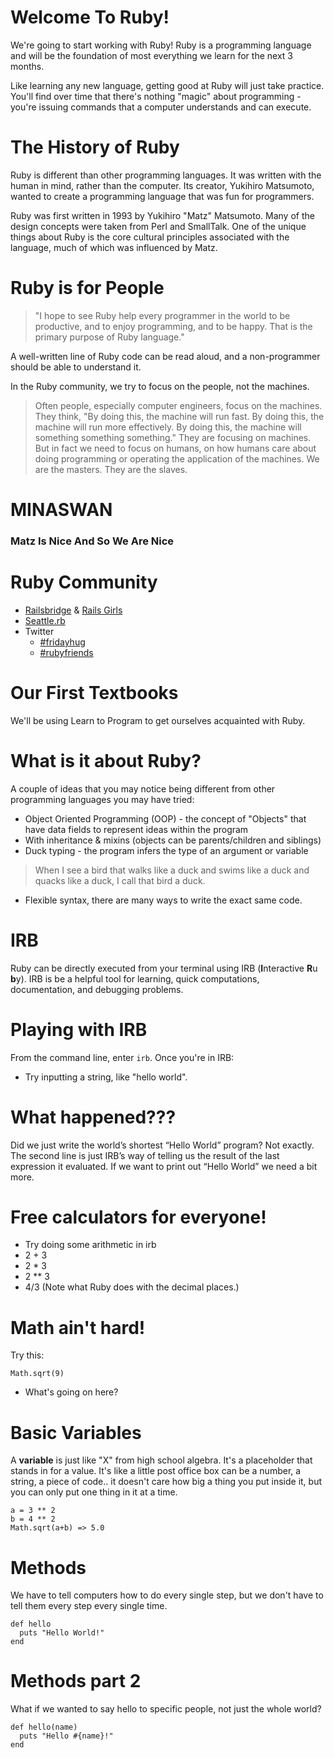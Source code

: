 Welcome To Ruby!
================
We're going to start working with Ruby! Ruby is a programming language and will be the foundation of most everything we learn for the next 3 months.

Like learning any new language, getting good at Ruby will just take practice. You'll find over time that there's nothing "magic" about programming - you're issuing commands that a computer understands and can execute.

The History of Ruby
===================

Ruby is different than other programming languages. It was written with the human in mind, rather than the computer. Its creator, Yukihiro Matsumoto, wanted to create a programming language that was fun for programmers.

Ruby was first written in 1993 by Yukihiro "Matz" Matsumoto. Many of the design concepts were taken from Perl and SmallTalk. One of the unique things about Ruby is the core cultural principles associated with the language, much of which was influenced by Matz.

Ruby is for People
==================

> "I hope to see Ruby help every programmer in the world to be productive, and to enjoy programming, and to be happy. That is the primary purpose of Ruby language."

A well-written line of Ruby code can be read aloud, and a non-programmer should be able to understand it.

In the Ruby community, we try to focus on the people, not the machines.

> Often people, especially computer engineers, focus on the machines. They think, "By doing this, the machine will run fast. By doing this, the machine will run more effectively. By doing this, the machine will something something something." They are focusing on machines. But in fact we need to focus on humans, on how humans care about doing programming or operating the application of the machines. We are the masters. They are the slaves.

MINASWAN
========
### Matz Is Nice And So We Are Nice

Ruby Community
==============

+ [Railsbridge](http://www.railsbridge.org/) & [Rails Girls](http://railsgirls.com/)
+ [Seattle.rb](http://www.seattlerb.org/)
+ Twitter
  + [\#fridayhug](https://twitter.com/hashtag/fridayhug)
  + [\#rubyfriends](https://twitter.com/hashtag/rubyfriends)


Our First Textbooks
===================
We'll be using Learn to Program to get ourselves acquainted with Ruby.


What is it about Ruby?
==============
A couple of ideas that you may notice being different from other programming languages you may have tried:

- Object Oriented Programming (OOP) - the concept of "Objects" that have data fields to represent ideas within the program
- With inheritance & mixins (objects can be parents/children and siblings)
- Duck typing - the program infers the type of an argument or variable

> When I see a bird that walks like a duck and swims like a duck and quacks like a duck, I call that bird a duck.

- Flexible syntax, there are many ways to write the exact same code.


IRB
===

Ruby can be directly executed from your terminal using IRB (**I**nteractive **R**u **b**y). IRB is be a helpful tool for learning, quick computations, documentation, and debugging problems.


Playing with IRB
================

From the command line, enter `irb`. Once you're in IRB:

* Try inputting a string, like "hello world".

What happened???
================

Did we just write the world’s shortest “Hello World” program? Not exactly. The second line is just IRB’s way of telling us the result of the last expression it evaluated. If we want to print out “Hello World” we need a bit more.

Free calculators for everyone!
==============================

* Try doing some arithmetic in irb
* 2 + 3
* 2 * 3
* 2 ** 3
* 4/3 (Note what Ruby does with the decimal places.)

Math ain't hard!
================

Try this:

```
Math.sqrt(9)
```

* What's going on here?

Basic Variables
===============
A **variable** is just like "X" from high school algebra. It's a placeholder that stands in for a value. It's like a little post office box can be a number, a string, a piece of code.. it doesn't care how big a thing you put inside it, but you can only put one thing in it at a time.

```
a = 3 ** 2
b = 4 ** 2
Math.sqrt(a+b) => 5.0
```
Methods
============
We have to tell computers how to do every single step, but we don't have to tell them every step every single time.

```
def hello
  puts "Hello World!"
end
```

Methods part 2
===================
What if we wanted to say hello to specific people, not just the whole world?

```
def hello(name)
  puts "Hello #{name}!"
end
```
<!--
Basic Iterators
===============
An iterator does a piece of work over and over and over and over and over...

```
10.times do
  puts "Hello World!"
end
```
-->